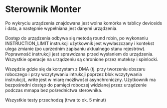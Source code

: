 # Sterownik Monter

Po wykryciu urządzenia znajdowana jest wolna komórka w tablicy deviceids
i data, a następnie wypełniana jest danymi urządzenia.

Dostęp do urządzenia odbywa się metodą round robin, po wykonaniu INSTRUCTION_LIMIT
instrukcji użytkownik jest wywłaszczany i kontekst ulega zmianie (po
uprzednim zapisaniu aktualnego stanu rejestrów). Poprawność instrukcji jest
sprawdzana przed wysłaniem do urządzenia. Wszystkie operacje na urządzeniu
są chronione przez muteksy i spinlocki.

Wszędzie gdzie się da korzystam z DMA (tj. przy tworzeniu obszaru roboczego
i przy wczytywaniu intrukcji poprzez blok wczytywania instrukcji), write
jest w miarę możliwości asynchroniczny. Użytkownik ma bezpośredni dostęp
do pamięci roboczej widzianej przez urządzenie podczas mmapa bez pośrednictwa
sterownika.

Wszystkie testy przechodzą (trwa to ok. 5 minut)
